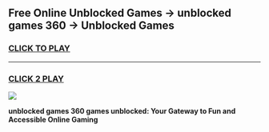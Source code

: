 
## Free Online Unblocked Games → unblocked games 360 → Unblocked Games
<h3>
<a href="https://premium.freeplayer.one?title=unblocked_games_360&ref=21F">CLICK TO PLAY</a></h3>
<hr>

<h3>
<a href="https://premium.freeplayer.one?title=unblocked_games_360&ref=21F">CLICK 2 PLAY</a>
  
</h3>

<a href="https://premium.freeplayer.one?title=unblocked_games_360&ref=21F/"><img src="https://clearcache.store/games.png"></a>


**unblocked games 360 games unblocked: Your Gateway to Fun and Accessible Online Gaming**
